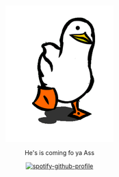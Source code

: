 <div align="center">
   <img src="media/duckduck.gif" width="50%" align="start" />
   <p>He's is coming fo ya Ass</p>

[![spotify-github-profile](https://spotify-github-profile.vercel.app/api/view?uid=31qdcodtbaj6k5bmbzoxvg2efqei&cover_image=true&theme=default&show_offline=true&background_color=121212&interchange=false&bar_color_cover=false&bar_color=121212)](https://spotify-github-profile.vercel.app/api/view?uid=31qdcodtbaj6k5bmbzoxvg2efqei&redirect=true)

</div>
